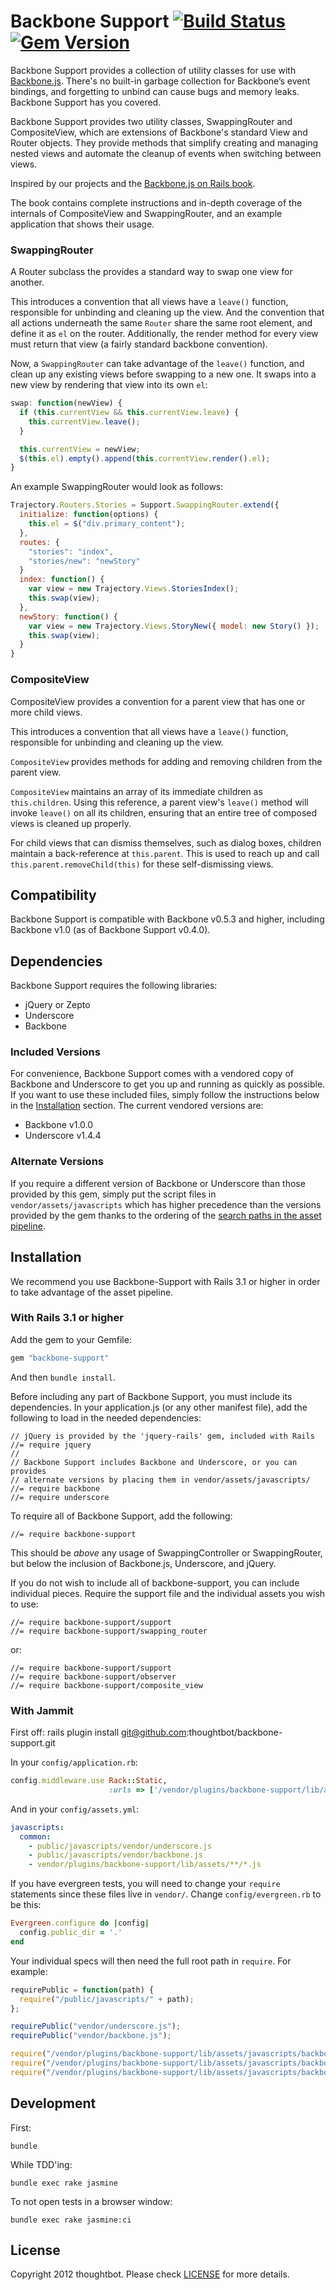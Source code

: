 # Backbone Support [![Build Status](https://travis-ci.org/thoughtbot/backbone-support.png?branch=master)](https://travis-ci.org/thoughtbot/backbone-support) [![Gem Version](https://badge.fury.io/rb/backbone-support.png)](https://rubygems.org/gems/backbone-support)

Backbone Support provides a collection of utility classes for use with
[Backbone.js][]. There's no built-in garbage collection for Backbone’s event
bindings, and forgetting to unbind can cause bugs and memory leaks. Backbone
Support has you covered.

Backbone Support provides two utility classes, SwappingRouter and
CompositeView, which are extensions of Backbone's standard View and Router
objects. They provide methods that simplify creating and managing nested views
and automate the cleanup of events when switching between views.

Inspired by our projects and the [Backbone.js on Rails book][].

The book contains complete instructions and in-depth coverage of the internals
of CompositeView and SwappingRouter, and an example application that shows
their usage.

### SwappingRouter

A Router subclass the provides a standard way to swap one view for another.

This introduces a convention that all views have a `leave()` function,
responsible for unbinding and cleaning up the view. And the convention that
all actions underneath the same `Router` share the same root element, and
define it as `el` on the router. Additionally, the render method for every
view must return that view (a fairly standard backbone convention).

Now, a `SwappingRouter` can take advantage of the `leave()` function, and
clean up any existing views before swapping to a new one.  It swaps into a new
view by rendering that view into its own `el`:

``` js
swap: function(newView) {
  if (this.currentView && this.currentView.leave) {
    this.currentView.leave();
  }

  this.currentView = newView;
  $(this.el).empty().append(this.currentView.render().el);
}
```

An example SwappingRouter would look as follows:

``` js
Trajectory.Routers.Stories = Support.SwappingRouter.extend({
  initialize: function(options) {
    this.el = $("div.primary_content");
  },
  routes: {
    "stories": "index",
    "stories/new": "newStory"
  }
  index: function() {
    var view = new Trajectory.Views.StoriesIndex();
    this.swap(view);
  },
  newStory: function() {
    var view = new Trajectory.Views.StoryNew({ model: new Story() });
    this.swap(view);
  }
}
```

### CompositeView

CompositeView provides a convention for a parent view that has one or more
child views.

This introduces a convention that all views have a `leave()` function,
responsible for unbinding and cleaning up the view.

`CompositeView` provides methods for adding and removing children from the
parent view.

`CompositeView` maintains an array of its immediate children as
`this.children`. Using this reference, a parent view's `leave()`
method will invoke `leave()` on all its children, ensuring that an entire
tree of composed views is cleaned up properly.

For child views that can dismiss themselves, such as dialog boxes, children
maintain a back-reference at `this.parent`. This is used to reach up and call
`this.parent.removeChild(this)` for these self-dismissing views.

## Compatibility

Backbone Support is compatible with Backbone v0.5.3 and higher, including
Backbone v1.0 (as of Backbone Support v0.4.0).

## Dependencies

Backbone Support requires the following libraries:

* jQuery or Zepto
* Underscore
* Backbone

### Included Versions

For convenience, Backbone Support comes with a vendored copy of Backbone and
Underscore to get you up and running as quickly as possible. If you want to
use these included files, simply follow the instructions below in the
[Installation][] section. The current vendored versions are:

- Backbone v1.0.0
- Underscore v1.4.4

### Alternate Versions

If you require a different version of Backbone or Underscore than those
provided by this gem, simply put the script files in
`vendor/assets/javascripts` which has higher precedence than the versions
provided by the gem thanks to the ordering of the [search paths in the asset
pipeline][].

## Installation

We recommend you use Backbone-Support with Rails 3.1 or higher in order to take
advantage of the asset pipeline.

### With Rails 3.1 or higher

Add the gem to your Gemfile:

``` ruby
gem "backbone-support"
```

And then `bundle install`.

Before including any part of Backbone Support, you must include its
dependencies. In your application.js (or any other manifest file), add the
following to load in the needed dependencies:

    // jQuery is provided by the 'jquery-rails' gem, included with Rails
    //= require jquery
    //
    // Backbone Support includes Backbone and Underscore, or you can provides
    // alternate versions by placing them in vendor/assets/javascripts/
    //= require backbone
    //= require underscore

To require all of Backbone Support, add the following:

    //= require backbone-support

This should be _above_ any usage of SwappingController or SwappingRouter, but
below the inclusion of Backbone.js, Underscore, and jQuery.

If you do not wish to include all of backbone-support, you can include
individual pieces.  Require the support file and the individual assets you
wish to use:

    //= require backbone-support/support
    //= require backbone-support/swapping_router

or:

    //= require backbone-support/support
    //= require backbone-support/observer
    //= require backbone-support/composite_view

### With Jammit

First off:
    rails plugin install git@github.com:thoughtbot/backbone-support.git

In your `config/application.rb`:

``` ruby
config.middleware.use Rack::Static,
                      :urls => ['/vendor/plugins/backbone-support/lib/assets/javascripts']
```

And in your `config/assets.yml`:

``` yaml
javascripts:
  common:
    - public/javascripts/vendor/underscore.js
    - public/javascripts/vendor/backbone.js
    - vendor/plugins/backbone-support/lib/assets/**/*.js
```

If you have evergreen tests, you will need to change your `require` statements
since these files live in `vendor/`. Change `config/evergreen.rb` to be this:

``` ruby
Evergreen.configure do |config|
  config.public_dir = '.'
end
```

Your individual specs will then need the full root path in `require`. For
example:

``` js
requirePublic = function(path) {
  require("/public/javascripts/" + path);
};

requirePublic("vendor/underscore.js");
requirePublic("vendor/backbone.js");

require("/vendor/plugins/backbone-support/lib/assets/javascripts/backbone-support.js");
require("/vendor/plugins/backbone-support/lib/assets/javascripts/backbone-support/composite_view.js");
require("/vendor/plugins/backbone-support/lib/assets/javascripts/backbone-support/swapping_router.js");
```

## Development

First:

    bundle

While TDD'ing:

    bundle exec rake jasmine

To not open tests in a browser window:

    bundle exec rake jasmine:ci

## License

Copyright 2012 thoughtbot. Please check [LICENSE][] for more details.

[Installation]: https://github.com/thoughtbot/backbone-support#installation
[search paths in the asset pipeline]: http://edgeguides.rubyonrails.org/asset_pipeline.html#search-paths
[Backbone.js on Rails book]: https://learn.thoughtbot.com/products/1-backbone-js-on-rails
[Backbone.js]: http://backbonejs.org/
[LICENSE]: https://github.com/thoughtbot/backbone-support/blob/master/LICENSE
